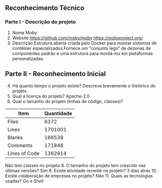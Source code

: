 ## Reconhecimento Técnico

### Parte I - Descrição do projeto

1. Nome Moby
2. Website https://github.com/moby/moby 
 https://mobyproject.org/
4. Descrição Estrutura aberta criada pelo Docker para montar sistemas de contêiner especializados.Fornece um “conjunto lego” de dezenas de componentes padrão e uma estrutura para montá-los em plataformas personalizadas.

## Parte II - Reconhecimento Inicial 

4. Há quanto tempo o projeto existe? Descreva brevemente o histórico do projeto.
5. Qual a licença do projeto? Apache-2.0
6. Qual o tamanho do projeto (linhas de código, classes)?  

Item | Quantidade
--------- | ------ 
Files | 6372 
Lines | 1701001 
Blanks | 166539 
Comments | 171848 
Lines of Code | 1362614

Não tem classes no projeto
8. O tamanho do projeto tem crescido nas últimas versões? Sim 
9. Existe atividade recente no projeto? 3 dias atrás
10. Existe colaboração de empresas no projeto? Não
11. Quais as tecnologias usadas? Go e Shell

